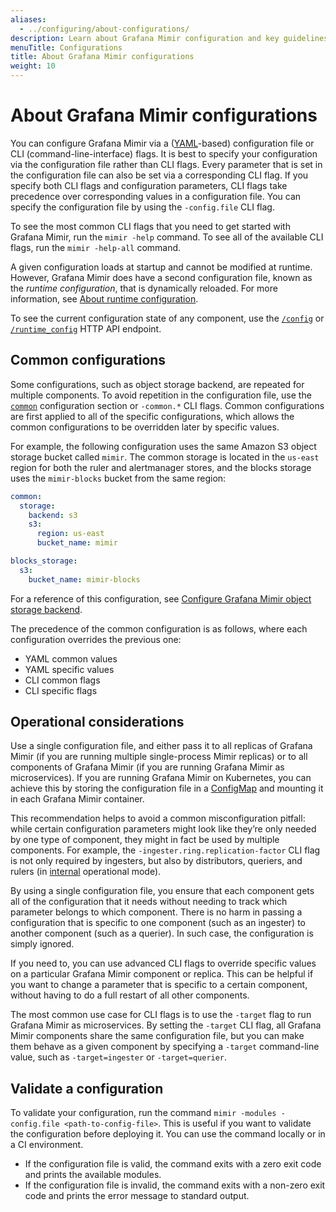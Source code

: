 ```yaml
---
aliases:
  - ../configuring/about-configurations/
description: Learn about Grafana Mimir configuration and key guidelines to consider.
menuTitle: Configurations
title: About Grafana Mimir configurations
weight: 10
---
```


# About Grafana Mimir configurations

You can configure Grafana Mimir via a ([YAML](https://en.wikipedia.org/wiki/YAML)-based) configuration file or CLI (command-line-interface) flags. It is best to specify your configuration via the configuration file rather than CLI flags. Every parameter that is set in the configuration file can also be set via a corresponding CLI flag. If you specify both CLI flags and configuration parameters, CLI flags take precedence over corresponding values in a configuration file. You can specify the configuration file by using the `-config.file` CLI flag.

To see the most common CLI flags that you need to get started with Grafana Mimir, run the `mimir -help` command. To see all of the available CLI flags, run the `mimir -help-all` command.

A given configuration loads at startup and cannot be modified at runtime. However, Grafana Mimir does have a second configuration file, known as the _runtime configuration_, that is dynamically reloaded. For more information, see [About runtime configuration](../about-runtime-configuration/).

To see the current configuration state of any component, use the [`/config`](../../references/http-api/#configuration) or [`/runtime_config`](../../references/http-api/#runtime-configuration) HTTP API endpoint.

## Common configurations

Some configurations, such as object storage backend, are repeated for multiple components.
To avoid repetition in the configuration file, use the [`common`](../configuration-parameters/#common) configuration section or `-common.*` CLI flags.
Common configurations are first applied to all of the specific configurations, which allows the common configurations to be overridden later by specific values.

For example, the following configuration uses the same Amazon S3 object storage bucket called `mimir`. The common storage is located in the `us-east` region for both the ruler and alertmanager stores, and the blocks storage uses the `mimir-blocks` bucket from the same region:

```yaml
common:
  storage:
    backend: s3
    s3:
      region: us-east
      bucket_name: mimir

blocks_storage:
  s3:
    bucket_name: mimir-blocks
```

For a reference of this configuration, see [Configure Grafana Mimir object storage backend](../configure-object-storage-backend/).

The precedence of the common configuration is as follows, where each configuration overrides the previous one:

- YAML common values
- YAML specific values
- CLI common flags
- CLI specific flags

## Operational considerations

Use a single configuration file, and either pass it to all replicas of Grafana Mimir (if you are running multiple single-process Mimir replicas) or to all components of Grafana Mimir (if you are running Grafana Mimir as microservices). If you are running Grafana Mimir on Kubernetes, you can achieve this by storing the configuration file in a [ConfigMap](https://kubernetes.io/docs/concepts/configuration/configmap/) and mounting it in each Grafana Mimir container.

This recommendation helps to avoid a common misconfiguration pitfall: while certain configuration parameters might look like they’re only needed by one type of component, they might in fact be used by multiple components. For example, the `-ingester.ring.replication-factor` CLI flag is not only required by ingesters, but also by distributors, queriers, and rulers (in [internal](../../references/architecture/components/ruler/#internal) operational mode).

By using a single configuration file, you ensure that each component gets all of the configuration that it needs without needing to track which parameter belongs to which component.
There is no harm in passing a configuration that is specific to one component (such as an ingester) to another component (such as a querier). In such case, the configuration is simply ignored.

If you need to, you can use advanced CLI flags to override specific values on a particular Grafana Mimir component or replica. This can be helpful if you want to change a parameter that is specific to a certain component, without having to do a full restart of all other components.

The most common use case for CLI flags is to use the `-target` flag to run Grafana Mimir as microservices. By setting the `-target` CLI flag, all Grafana Mimir components share the same configuration file, but you can make them behave as a given component by specifying a `-target` command-line value, such as `-target=ingester` or `-target=querier`.

## Validate a configuration

To validate your configuration, run the command `mimir -modules -config.file <path-to-config-file>`.
This is useful if you want to validate the configuration before deploying it. You can use the command locally or in a CI environment.

- If the configuration file is valid, the command exits with a zero exit code and prints the available modules.
- If the configuration file is invalid, the command exits with a non-zero exit code and prints the error message to standard output.
